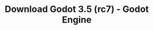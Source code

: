 ---
# Generated by /tools/generators/src/download_archive_generator !!! do not edit by hand !!!
title: 'Download Godot 3.5 (rc7) - Godot Engine'
type: 'download/archive'
name: '3.5'
flavor: 'rc7'
release_date: '2022-07-22T03:00:00-00:00'
release_notes: 'article/release-candidate-godot-3-5-rc-7/'
primaryPlatforms:
  - 'android.apk'
  - 'linux.64'
  - 'macos.universal'
  - 'windows.64'
  - 'linux_server.headless.64'
  - 'web'
  - 'templates'
links:
  android.apk:
    name: 'android.apk'
    title: 'Android'
    caption: 'APK Universal (ARM64 + ARMv7 + x86_64 + x86)'
    tags:
      - 'APK download'
      - 'ARM64/v7'
      - 'x86 (64 & 32 bit)'
    hosts:
      github_builds:
        regular: 'https://github.com/godotengine/godot-builds/releases/download/3.5-rc7/Godot_v3.5-rc7_android_editor.apk'
        mono: '#'
      github:
        regular: 'https://github.com/godotengine/godot/releases/download/3.5-rc7/Godot_v3.5-rc7_android_editor.apk'
        mono: '#'
  linux.64:
    name: 'linux.64'
    title: 'Linux'
    caption: 'Padrão (x86_64)'
    tags:
      - '64 bit'
    hosts:
      github_builds:
        regular: 'https://github.com/godotengine/godot-builds/releases/download/3.5-rc7/Godot_v3.5-rc7_x11.64.zip'
        mono: 'https://github.com/godotengine/godot-builds/releases/download/3.5-rc7/Godot_v3.5-rc7_mono_x11_64.zip'
      github:
        regular: 'https://github.com/godotengine/godot/releases/download/3.5-rc7/Godot_v3.5-rc7_x11.64.zip'
        mono: 'https://github.com/godotengine/godot/releases/download/3.5-rc7/Godot_v3.5-rc7_mono_x11_64.zip'
  macos.universal:
    name: 'macos.universal'
    title: 'macOS'
    caption: 'Universal (x86_64 + Silício da Apple)'
    tags:
      - 'Intel/Apple Silicon'
      - '64 bit'
    hosts:
      github_builds:
        regular: 'https://github.com/godotengine/godot-builds/releases/download/3.5-rc7/Godot_v3.5-rc7_osx.universal.zip'
        mono: 'https://github.com/godotengine/godot-builds/releases/download/3.5-rc7/Godot_v3.5-rc7_mono_osx.universal.zip'
      github:
        regular: 'https://github.com/godotengine/godot/releases/download/3.5-rc7/Godot_v3.5-rc7_osx.universal.zip'
        mono: 'https://github.com/godotengine/godot/releases/download/3.5-rc7/Godot_v3.5-rc7_mono_osx.universal.zip'
  windows.64:
    name: 'windows.64'
    title: 'Windows'
    caption: 'Padrão (x86_64)'
    tags:
      - '64 bit'
    hosts:
      github_builds:
        regular: 'https://github.com/godotengine/godot-builds/releases/download/3.5-rc7/Godot_v3.5-rc7_win64.exe.zip'
        mono: 'https://github.com/godotengine/godot-builds/releases/download/3.5-rc7/Godot_v3.5-rc7_mono_win64.zip'
      github:
        regular: 'https://github.com/godotengine/godot/releases/download/3.5-rc7/Godot_v3.5-rc7_win64.exe.zip'
        mono: 'https://github.com/godotengine/godot/releases/download/3.5-rc7/Godot_v3.5-rc7_mono_win64.zip'
  linux_server.headless.64:
    name: 'linux_server.headless.64'
    title: 'Linux Server'
    caption: 'Headless (x86_64)'
    tags:
      - '64 bit'
      - 'Headless'
    hosts:
      github_builds:
        regular: 'https://github.com/godotengine/godot-builds/releases/download/3.5-rc7/Godot_v3.5-rc7_linux_headless.64.zip'
        mono: 'https://github.com/godotengine/godot-builds/releases/download/3.5-rc7/Godot_v3.5-rc7_mono_linux_headless_64.zip'
      github:
        regular: 'https://github.com/godotengine/godot/releases/download/3.5-rc7/Godot_v3.5-rc7_linux_headless.64.zip'
        mono: 'https://github.com/godotengine/godot/releases/download/3.5-rc7/Godot_v3.5-rc7_mono_linux_headless_64.zip'
  web:
    name: 'web'
    title: 'Editor Web'
    caption: ''
    tags:
      - 'Self-hosted'
      - 'Cross-platform'
    hosts:
      github_builds:
        regular: 'https://github.com/godotengine/godot-builds/releases/download/3.5-rc7/Godot_v3.5-rc7_web_editor.zip'
        mono: '#'
      github:
        regular: 'https://github.com/godotengine/godot/releases/download/3.5-rc7/Godot_v3.5-rc7_web_editor.zip'
        mono: '#'
  linux.32:
    name: 'linux.32'
    title: 'Linux'
    caption: 'Padrão (x86)'
    tags:
      - '32 bit'
    hosts:
      github_builds:
        regular: 'https://github.com/godotengine/godot-builds/releases/download/3.5-rc7/Godot_v3.5-rc7_x11.32.zip'
        mono: 'https://github.com/godotengine/godot-builds/releases/download/3.5-rc7/Godot_v3.5-rc7_mono_x11_32.zip'
      github:
        regular: 'https://github.com/godotengine/godot/releases/download/3.5-rc7/Godot_v3.5-rc7_x11.32.zip'
        mono: 'https://github.com/godotengine/godot/releases/download/3.5-rc7/Godot_v3.5-rc7_mono_x11_32.zip'
  windows.32:
    name: 'windows.32'
    title: 'Windows'
    caption: 'Padrão (x86)'
    tags:
      - '32 bit'
    hosts:
      github_builds:
        regular: 'https://github.com/godotengine/godot-builds/releases/download/3.5-rc7/Godot_v3.5-rc7_win32.exe.zip'
        mono: 'https://github.com/godotengine/godot-builds/releases/download/3.5-rc7/Godot_v3.5-rc7_mono_win32.zip'
      github:
        regular: 'https://github.com/godotengine/godot/releases/download/3.5-rc7/Godot_v3.5-rc7_win32.exe.zip'
        mono: 'https://github.com/godotengine/godot/releases/download/3.5-rc7/Godot_v3.5-rc7_mono_win32.zip'
  linux_server.64:
    name: 'linux_server.64'
    title: 'Servidor Linux'
    caption: 'Padrão (x86_64)'
    tags:
      - '64 bit'
    hosts:
      github_builds:
        regular: 'https://github.com/godotengine/godot-builds/releases/download/3.5-rc7/Godot_v3.5-rc7_linux_server.64.zip'
        mono: 'https://github.com/godotengine/godot-builds/releases/download/3.5-rc7/Godot_v3.5-rc7_mono_linux_server_64.zip'
      github:
        regular: 'https://github.com/godotengine/godot/releases/download/3.5-rc7/Godot_v3.5-rc7_linux_server.64.zip'
        mono: 'https://github.com/godotengine/godot/releases/download/3.5-rc7/Godot_v3.5-rc7_mono_linux_server_64.zip'
  aar_library:
    name: 'aar_library'
    title: 'Biblioteca de AAR'
    caption: ''
    tags:
      - 'Android plugins'
      - 'Java'
      - 'Kotlin'
    hosts:
      github_builds:
        regular: 'https://github.com/godotengine/godot-builds/releases/download/3.5-rc7/godot-lib.3.5.rc7.release.aar'
        mono: 'https://github.com/godotengine/godot-builds/releases/download/3.5-rc7/godot-lib.3.5.rc7.mono.release.aar'
      github:
        regular: 'https://github.com/godotengine/godot/releases/download/3.5-rc7/godot-lib.3.5.rc7.release.aar'
        mono: 'https://github.com/godotengine/godot/releases/download/3.5-rc7/godot-lib.3.5.rc7.mono.release.aar'
  templates:
    name: 'templates'
    title: 'Modelos de exportação'
    caption: ''
    tags:
      - 'Utilizado para exportar os seus jogos para todas as plataformas suportadas'
    hosts:
      github_builds:
        regular: 'https://github.com/godotengine/godot-builds/releases/download/3.5-rc7/Godot_v3.5-rc7_export_templates.tpz'
        mono: 'https://github.com/godotengine/godot-builds/releases/download/3.5-rc7/Godot_v3.5-rc7_mono_export_templates.tpz'
      github:
        regular: 'https://github.com/godotengine/godot/releases/download/3.5-rc7/Godot_v3.5-rc7_export_templates.tpz'
        mono: 'https://github.com/godotengine/godot/releases/download/3.5-rc7/Godot_v3.5-rc7_mono_export_templates.tpz'
---